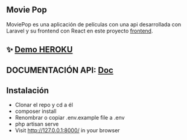 
## Movie Pop

MoviePop es una aplicación de películas con una api desarrollada con Laravel y su frontend con React en este proyecto [frontend](https://github.com/abelcg/moviepop).
## ✨ [Demo HEROKU](https://moviepop-backend.herokuapp.com/)

## DOCUMENTACIÓN API: [Doc](https://documenter.getpostman.com/view/16273605/VVBQW8gp)

## Instalación

- Clonar el repo y cd a él
- composer install
- Renombrar o copiar .env.example file a .env
- php artisan serve 
- Visit http://127.0.0.1:8000/ in your browser


